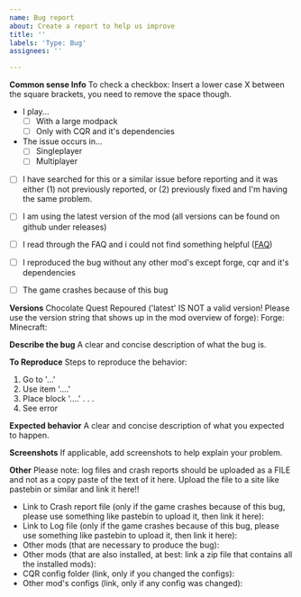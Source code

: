 ```yaml
---
name: Bug report
about: Create a report to help us improve
title: ''
labels: 'Type: Bug'
assignees: ''

---
```

**Common sense Info**
To check a checkbox: Insert a lower case X between the square brackets, you need to remove the space though.
 - I play...
   - [ ] With a large modpack
   - [ ] Only with CQR and it's dependencies
 - The issue occurs in...
   - [ ] Singleplayer
   - [ ] Multiplayer
 - [ ] I have searched for this or a similar issue before reporting and it was either (1) not previously reported, or (2) previously fixed  and I'm having the same problem.
 - [ ] I am using the latest version of the mod (all versions can be found on github under releases)
 - [ ] I read through the FAQ and i could not find something helpful ([FAQ](https://wiki.cq-repoured.net/index.php?title=FAQ))
 - [ ] I reproduced the bug without any other mod's except forge, cqr and it's dependencies
 - [ ] The game crashes because of this bug
 
 
 **Versions**
Chocolate Quest Repoured ('latest' IS NOT a valid version! Please use the version string that shows up in the mod overview of forge):
Forge:
Minecraft:

**Describe the bug**
A clear and concise description of what the bug is.

**To Reproduce**
Steps to reproduce the behavior:
1. Go to '...'
2. Use item '....'
3. Place block '....'
.
.
.
4. See error

**Expected behavior**
A clear and concise description of what you expected to happen.

**Screenshots**
If applicable, add screenshots to help explain your problem.

**Other**
Please note: log files and crash reports should be uploaded as a FILE and not as a copy paste of the text of it here. Upload the file to a site like pastebin or similar and link it here!!
 - Link to Crash report file (only if the game crashes because of this bug, please use something like pastebin to upload it, then link it here):
 - Link to Log file (only if the game crashes because of this bug, please use something like pastebin to upload it, then link it here):
 - Other mods (that are necessary to produce the bug):
 - Other mods (that are also installed, at best: link a zip file that contains all the installed mods):
 - CQR config folder (link, only if you changed the configs):
 - Other mod's configs (link, only if any config was changed):
